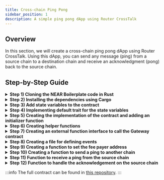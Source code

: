 ```yaml
---
title: Cross-chain Ping Pong
sidebar_position: 1
description: A simple ping pong dApp using Router CrossTalk
---
```


## Overview

In this section, we will create a cross-chain ping pong dApp using Router CrossTalk. Using this dApp, you can send any message (ping) from a source chain to a destination chain and receive an acknowledgment (pong) back to the source chain. 

## Step-by-Step Guide

<details>
<summary><b>Step 1) Cloning the NEAR Boilerplate code in Rust</b></summary>
Go to the terminal and clone the boilerplate repository using the following command:

```bash
git clone https://github.com/near/boilerplate-template-rs-dev
```
After cloning the this repo, change your directory:

```bash
cd ./boilerplate-template-rs-dev/contract
```
</details>

<details>
<summary><b>Step 2) Installing the dependencies using Cargo</b></summary>

Open the `Cargo.toml` file and paste the folowing:

```javascript
[package]
name = "cross-chain-ping-pong-application"
version = "1.0.0"
authors = ["Router Protocol"]
edition = "2021"

[lib]
crate-type = ["cdylib"]

[dependencies]
near-sdk = "4.0.0"
schemars = "0.8.12"
hex = { version = "0.4.3", default-features = false }
router-wasm-bindings = { version = "0.1.17", default-features = false, features = ["ethabi"] }

[profile.release]
codegen-units = 1
opt-level = "z"
lto = true
debug = false
panic = "abort"
overflow-checks = true

[workspace]
members = []
```
</details>

<details>
<summary><b>Step 3) Add state variables to the contract</b></summary>

Change your directory to the `src` folder and add the state variables. To do this, open the file `lib.rs` in your code editor and add the following code.

```javascript
use near_sdk::{
    borsh::{self, BorshDeserialize, BorshSerialize},
    collections::UnorderedMap,
    env,
    json_types::U128,
    near_bindgen, AccountId, Gas, Promise,
};

pub const CONTRACT_VERSION: &str = "1.0.0";
pub const CONTRACT_NAME: &str = "PingPong";

#[near_bindgen]
#[derive(BorshDeserialize, BorshSerialize)]
pub struct PingPong {
    owner: AccountId,
    gateway: AccountId,
    current_request_id: u64,
    // src_chain_id, request_id -> ping_from_source
    ping_from_source: UnorderedMap<(String, u64), String>,
    // request_id => ack_message
    ack_from_destination: UnorderedMap<u64, String>,
}

```

**1. `owner` -** Account address (known as `AccountId` on NEAR) of contract's owner. This is just for adding some access control mechanisms.

**2. `gateway` -** This is the account address of the Router's Gateway contract.

**3. `current_request_id` -** A variable to maintain the count of the requests. This is also used to index the messages sent and received across chains.

**4. `ping_from_source` -** This is a mapping that takes the source chain ID and the request ID and returns the message received from that chain as the output.

**5. `ack_from_destination` -** This is a mapping which takes the request ID and gives the message received as acknowledgement back from the destination chain.

</details>

<details>
<summary><b>Step 4) Implementing default trait for the state variables</b></summary>

```javascript
impl Default for PingPong {
    fn default() -> Self {
        Self {
            owner: env::predecessor_account_id(),
            gateway: env::predecessor_account_id(),
            current_request_id: 0,
            ping_from_source: UnorderedMap::new(b'p'),
            ack_from_destination: UnorderedMap::new(b'a'),
        }
    }
}
```

Implementing the default trait is necessary on NEAR. Default values for the states should be set within the aforementioned function.
</details>

<details>
<summary><b>Step 5) Creating the implementation of the contract and adding an initializer function</b></summary>

```javascript
#[near_bindgen]
impl PingPong {
  #[init]
  pub fn new(gateway: AccountId) -> Self {
      Self {
          owner: env::predecessor_account_id(),
          gateway,
          current_request_id: 0,
          ping_from_source: UnorderedMap::new(b'p'),
          ack_from_destination: UnorderedMap::new(b'a'),
      }
  }
}
```

To initialize the contracts, we will create a `new` function with `init` decorator, indicating it as an initializer function. Within this function, we will pass the account address of the Gateway contract and perform the initialization process.

</details>

<details>
<summary><b>Step 6) Creating helper functions</b></summary>

Below the `new` function, you can add the following functions to handle setting and fetching values of state variables in the contract:

```javascript
// Function to set the Gateway account ID.
// Only the owner account can call this function.
pub fn set_gateway(&mut self, gateway: AccountId) {
    if env::predecessor_account_id() != self.owner.clone() {
        env::panic_str("only owner");
    }

    self.gateway = gateway;
}

// Function to get the current request ID.
pub fn get_current_request_id(&self) -> u64 {
    return self.current_request_id.clone();
}

// Function to get the ping received from another chain.
pub fn get_ping_from_source(
    &self,
    src_chain_id: String,
    request_id: u64,
) -> String {
    self.ping_from_source
        .get(&(src_chain_id, request_id))
        .unwrap_or("".to_string())
}

// Function to get the pong received back from the destination chain.
pub fn get_ack_from_destination(&self, request_id: u64) -> String {
    self.ack_from_destination
        .get(&request_id)
        .unwrap_or("".to_string())
}

// Function to get the Gateway Account ID.
pub fn get_gateway(&self) -> AccountId {
    self.gateway.clone()
}

// Function to get the Owner AccountId.
pub fn get_owner(&self) -> AccountId {
    self.owner.clone()
}
```

</details>

<details>
<summary><b>Step 7) Creating an external function interface to call the Gateway contract</b></summary>

Create another file `external.rs` in the `src` folder. Also add `mod external;` at the top of `lib.rs` file.
In the file `external.rs`, add the following code:

```javascript
use near_sdk::ext_contract;

pub const TGAS: u64 = 1_000_000_000_000;

// Validator interface, for cross-contract calls
#[ext_contract(gateway_contract)]
trait GatewayContract {
    fn i_send(
        &mut self,
        version: U128,
        dest_chain_id: String,
        request_metadata: Vec<u8>,
        request_packet: Vec<u8>,
    ) -> bool;

    fn set_dapp_metadata(&self, fee_payer_address: String);
}
```

We have already learnt about the `i_send` function in the [i_send section](../../near-guides/iDapp-functions/i_send).
Also we have learnt about the `set_dapp_metadata` function in the [set_dapp_metadata section](../../near-guides/iDapp-functions/set_dapp_metadata).
</details>

<details>
<summary><b>Step 8) Creating a file for defining events</b></summary>

Now, we'll create a file for recording the events. Let us name it `events.rs`. Also add `mod events;` at the top of `lib.rs` file. Inside the `events.rs`, add the following events:

```javascript
use near_sdk::{
    json_types::U128,
    serde::{Deserialize, Serialize},
    serde_json,
};
use std::fmt;

use crate::{CONTRACT_NAME, CONTRACT_VERSION};

#[derive(Serialize, Deserialize, Debug)]
#[serde(tag = "event", content = "data")]
#[serde(rename_all = "snake_case")]
#[serde(crate = "near_sdk::serde")]
#[non_exhaustive]
pub enum EventLogVariant {
    PingFromSource(Vec<PingFromSourceEvent>),
    NewPing(Vec<NewPingEvent>),
    ExecutionStatus(Vec<ExecutionStatusEvent>),
    AckFromDestination(Vec<AckFromDestinationEvent>),
}

#[derive(Serialize, Deserialize, Debug)]
#[serde(crate = "near_sdk::serde")]
pub struct EventLog {
    pub standard: String,
    pub version: String,

    // `flatten` to not have "event": {<EventLogVariant>} in the JSON, just have the contents of {<EventLogVariant>}.
    #[serde(flatten)]
    pub event: EventLogVariant,
}

impl EventLog {
    pub fn new(event: EventLogVariant) -> Self {
        Self {
            standard: CONTRACT_NAME.to_string(),
            version: CONTRACT_VERSION.to_string(),
            event,
        }
    }
}

impl fmt::Display for EventLog {
    fn fmt(&self, f: &mut fmt::Formatter<'_>) -> fmt::Result {
        f.write_fmt(format_args!(
            "EVENT_JSON:{}",
            &serde_json::to_string(self).map_err(|_| fmt::Error)?
        ))
    }
}

#[derive(Serialize, Deserialize, Debug)]
#[serde(crate = "near_sdk::serde")]
pub struct PingFromSourceEvent {
    pub src_chain_id: String,
    pub request_id: u64,
    pub message: String,
}

#[derive(Serialize, Deserialize, Debug)]
#[serde(crate = "near_sdk::serde")]
pub struct NewPingEvent {
    pub request_id: u64,
}

#[derive(Serialize, Deserialize, Debug)]
#[serde(crate = "near_sdk::serde")]
pub struct ExecutionStatusEvent {
    pub request_identifier: u64,
    pub is_success: bool,
}

#[derive(Serialize, Deserialize, Debug)]
#[serde(crate = "near_sdk::serde")]
pub struct AckFromDestinationEvent {
    pub request_id: u64,
    pub ack_message: String,
}
```

We will emit these events as and when required from our contract. Now go to the `lib.rs` file and add these imports along with other imports:

```javascript
use events::{
    AckFromDestinationEvent, EventLog,
    EventLogVariant::{AckFromDestination, ExecutionStatus, NewPing, PingFromSource},
    ExecutionStatusEvent, NewPingEvent, PingFromSourceEvent,
};
use external::*;
```
</details>

<details>
<summary><b>Step 9) Creating a function to set the fee payer address</b></summary>

```javascript
#[payable]
pub fn set_dapp_metadata(&mut self, fee_payer_address: String) -> Promise {
    gateway_contract::ext(self.gateway.clone())
        .with_attached_deposit(env::attached_deposit())
        .with_static_gas(Gas(5 * TGAS))
        .set_dapp_metadata(fee_payer_address)
}
```

Create a function `set_dapp_metadata` that takes the `fee_payer_address` as a parameter and calls the Gateway contract's `set_dapp_metadata` function. Make this function payable by adding the decorator `payable` to it. This is because Router Gateway contract charges some minimal fees to prevent Sybil attacks.

:::tip
The fee payer address should be an address on the Router Chain. Check [here](../../near-guides/iDapp-functions/set_dapp_metadata) more details about this function.
:::

</details>

<details>
<summary><b>Step 10) Creating a function to send a ping to another chain</b></summary>

Add these imports along with other imports:

```javascript
use router_wasm_bindings::ethabi::{decode, encode,ethereum_types::U256, ParamType, Token};
```

Add this as a function below the `set_dapp_metadata` function in the `lib.rs` file:

```javascript
#[payable]
pub fn i_ping(
    &mut self,
    dest_chain_id: String,
    destination_contract_address: String,
    str: String,
    request_metadata: Vec<u8>,
) -> Promise {
    self.current_request_id += 1;

    let request_id_token: Token = Token::Uint(U256::from(
        self.current_request_id.clone()
    ));
    let message_token: Token = Token::String(str);
    // abi.encode(request_id, message)
    let packet: Vec<u8> = encode(&[request_id_token, message_token]);

    let handler_token: Token = Token::String(destination_contract_address);
    let packet_token: Token = Token::Bytes(packet);

        // abi.encode(packet, message)
    let request_packet: Vec<u8> =
        encode(&[handler_token, packet_token]);

    let ping_event: EventLog = EventLog::new(NewPing(vec![NewPingEvent {
        request_id: self.current_request_id.clone(),
    }]));

    env::log_str(&ping_event.to_string());

    gateway_contract::ext(self.gateway.clone())
        .with_attached_deposit(env::attached_deposit())
        .i_send(
            U128::from(1),
            dest_chain_id,
            request_metadata,
            request_packet,
        )
}
```

Create a function named `i_ping` decorated with `payable` that enables sending a message to another chain.  The function accepts the following parameters:

**1) `dest_chain_id` -** Network ID of the destination chain in string format.

**2) `destination_contract_address` -** This parameter represents the destination contract address that will handle the payload. Pass this as a string.

**3) `str` -** The message to be passed as a ping to the destination chain.

**4) `request_metadata` -** The `request_metadata` consists of parameters related based on the source chain and destination chain including the gas limit and price, the relayer fees, among others. Details about this parameter can be found [here](../../near-guides/iDapp-functions/i_send#5-request_metadata).

The `i_ping` function starts by incrementing the `request_id` and creating the necessary parameters for the `i_ping` function. It then proceeds to create the `packet` by ABI encoding the `request_id `and the message string, resulting in a `packet`.

Next, a `request_packet` is constructed using the `destination_contract_address` and the `packet`. This packet contains the necessary information for the cross-chain request.

Next, the `NewPing` event should be emitted whenever a new request is generated.

Finally, the `i_send` function of the Gateway contract is invoked, passing in the relevant parameters. A detailed explanation of the `i_send` function can be found [here](../../near-guides/iDapp-functions/i_send). This will create a cross-chain request to the destination chain with the abi-encoded packet.

</details>

<details>
<summary><b>Step 11) Function to receive a ping from the source chain</b></summary>

```javascript
pub fn i_receive(
    &mut self,
    request_sender: String,
    packet: Vec<u8>,
    src_chain_id: String,
) -> Vec<u8> {
    if env::predecessor_account_id() != self.gateway.clone() {
        env::panic_str("not gateway");
    }

    let param_vec: Vec<ParamType> = vec![ParamType::Uint(64), ParamType::String];

    let token_vec: Vec<Token> = match decode(&param_vec, &packet) {
        Ok(data) => data,
        Err(_) => env::panic_str("not able to decode the packet"),
    };

    let request_id: u64 = token_vec[0].clone().into_uint().unwrap().as_u64();
    let message: String = token_vec[1].clone().into_string().unwrap();

    if message == "".to_string() {
        env::panic_str("String should not be empty");
    }

    self.ping_from_source.insert(
        &(
            source_chain_id.clone(),
            request_id.clone(),
        ),
        &message,
    );

    let ping_from_source: EventLog = EventLog::new(PingFromSource(vec![PingFromSourceEvent {
        src_chain_id: source_chain_id.clone(),
        request_id: request_id.clone(),
        message: message.clone(),
    }]));

    env::log_str(&ping_from_source.to_string());

    packet
}

```

Create a new function called `i_receive`, which is essential to receive and handle requests coming from another chain. Make sure to keep the signature of the function same as above otherwise the contract will not be able to receive requests from another chain. More about this function is explained [here](../../near-guides/iDapp-functions/i_receive).

**1) `request_sender` -** The address of the contract on source chain from where this request was created. You can use it to validate whether the request originated from your contract on the source chain.

**2) `packet` -** The packet received from the source chain. Decode the packet and set the `ping_from_source` mapping in the decoded data.

**3) `source_chain_id` -** Network ID of the source chain where the request was created.

In addition to handling the incoming cross-chain request, the `i_receive` function will emit a `PingFromSource` event. This event will include the `source_chain_id`, `request_id`, and the message string. Furthermore, the function will return the `packet` as an acknowledgement, which will be sent back to the source chain.

To handle the acknowledgement, a new function called `i_ack` needs to be implemented into the contract.
</details>

<details>
<summary><b>Step 12) Function to handle the acknowledgement on the source chain</b></summary>

```javascript
pub fn i_ack(
    &mut self,
    request_identifier: U128,
    exec_flag: bool,
    exec_data: Vec<u8>
) {
    if env::predecessor_account_id() != self.gateway.clone() {
        env::panic_str("not gateway");
    }

    let decoded = decode(&[ParamType::Uint(64), ParamType::String], &exec_data);
    if decoded.is_err() {
        let format_str: String = format!(
            "Cannot decode the exec data for request_id: {:?}",
            request_identifier.clone()
        );
        env::panic_str(&format_str);
    }

    let decoded: Vec<Token> = decoded.unwrap();
    let request_id: u64 = decoded[0].clone().into_uint().unwrap().as_u64();
    let ack_message: String = decoded[1].clone().into_string().unwrap();

    self.ack_from_destination.insert(&request_id, &ack_message);

    let exec_status_event: EventLog =
        EventLog::new(ExecutionStatus(vec![ExecutionStatusEvent {
            request_identifier,
            is_success: exec_flag,
        }]));

    env::log_str(&exec_status_event.to_string());

    let ack_from_destination_event: EventLog =
        EventLog::new(AckFromDestination(vec![AckFromDestinationEvent {
            request_id,
            ack_message,
        }]));

    env::log_str(&ack_from_destination_event.to_string());
}
```

Create a new function called `i_ack`, which is essential to receive and handle acknowledgments on the source chain. Make sure to keep the signature of the function same as above otherwise the contract will not be able to receive acknowledgment requests. More about this function is explained [here](../../near-guides/iDapp-functions/i_ack).

**1) `request_identifier` -** The event nonce emitted from Gateway contract when the request was created. This can be used this to track the status of the requests.
**2) `exec_flag` -** The `exec_flag` is a boolean value that tells you the execution status of your request on destination chain.
**3) `exec_data` -**: The `exec_data` parameter is the data in bytes that provides the abi-encoded return value from the `i_receive` call on the destination chain.
   - **If the execution is successful on the destination chain:**  
      - `exec_flag` - `[true]`
      - `exec_data` - `(abi.encode(request_id, sample_string))`

    Since the return value is `uint256`, this `execData` can be decoded using abi decoding in the following way:

   - **If the execution fails on the destination chain:**
      - `execFlag` - `[false]`
      - `execData` - `(abi.encode(`error_bytes`))`

   Now decode the `exec_data` in the same format as done in the `i_receive` function since the same packet was returned from the destination chain.

   Set the `ack_from_destination` mapping with this data and emit the `exec_status_event` and the `ack_from_destination_event`.

</details>

:::info
The full contract can be found in [this repository](https://github.com/router-protocol/crosstalk-sample-near).
:::
